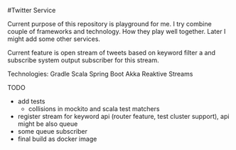 #Twitter Service

Current purpose of this repository is playground for me. I try combine couple of frameworks and technology. How they play well together. Later I might add some other services.

Current feature is open stream of tweets based on keyword filter a and subscribe system output subscriber for this stream.

Technologies:
Gradle
Scala
Spring Boot
Akka
Reaktive Streams


TODO
* add tests
    * collisions in mockito and scala test matchers
* register stream for keyword api (router feature, test cluster support), api might be also queue
* some queue subscriber
* final build as docker image

